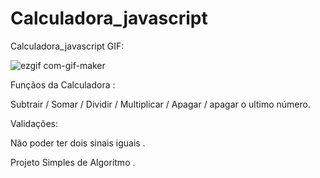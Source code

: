 # Calculadora_javascript

Calculadora_javascript GIF:

![ezgif com-gif-maker](https://user-images.githubusercontent.com/126752400/224460121-468d02e1-ffaa-4567-9366-d67f7d4958bd.gif)


Funçãos da Calculadora :

Subtrair / Somar / Dividir / Multiplicar / Apagar / apagar o ultimo número.
  
Validações:
 
Não poder ter dois sinais iguais .
  
Projeto Simples de Algoritmo .
